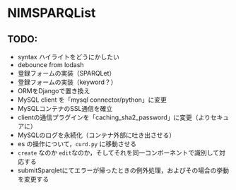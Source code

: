 # NIMSPARQList

## TODO:

- syntax ハイライトをどうにかしたい
- debounce from lodash
- 登録フォームの実装（SPARQLet）
- 登録フォームの実装（keyword？）
- ORMをDjangoで置き換え
- MySQL client を「mysql connector/python」に変更
- MySQLコンテナのSSL通信を確立
- clientの通信プラグインを「caching_sha2_password」に変更（よりセキュアに）
- MySQLのログを永続化（コンテナ外部に吐き出させる）
- es の操作について，`curd.py` に移動させる
- `create` なのか `edit`なのか，そしてそれを同一コンポーネントで識別して対応する
-  submitSparqletにてエラーが帰ったときの例外処理，およびその場合の挙動を変更する